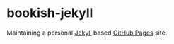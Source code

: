 # bookish-jekyll
Maintaining a personal [Jekyll](https://jekyllrb.com) based [GitHub Pages](https://pages.github.com/) site.
